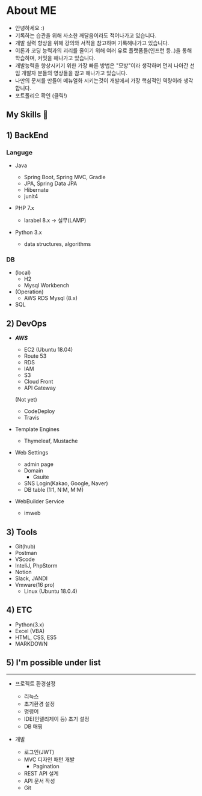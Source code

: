 # About ME
 * 안녕하세요 :)
 * 기록하는 습관을 위해 사소한 깨달음이라도 적어나가고 있습니다.
 * 개발 실력 향상을 위해 강의와 서적을 참고하며 기록해나가고 있습니다.
 * 이론과 코딩 능력과의 괴리를 줄이기 위해 여러 유료 플랫폼들(인프런 등..)을 통해 학습하며, 커밋을 해나가고 있습니다.
 * 개발능력을 향상시키기 위한 가장 빠른 방법은 "모방"이라 생각하며 먼저 나아간 선임 개발자 분들의 영상들을 참고 해나가고 있습니다.
 * 나만의 문서를 만들어 메뉴얼화 시키는것이 개발에서 가장 핵심적인 역량이라 생각합니다.
 * 포트폴리오 확인 (클릭!)



## My Skills 👋

## 1) BackEnd



### Languge
  
  * Java
     - Spring Boot, Spring MVC, Gradle
     - JPA, Spring Data JPA
      - Hibernate
     - junit4

  * PHP 7.x 
    - larabel 8.x -> 실무(LAMP)
    
    
  * Python 3.x
    - data structures, algorithms
  
  
  
### DB
  - (local)
    - H2
    - Mysql Workbench
  - (Operation)
    - AWS RDS Mysql (8.x)
  - SQL






## 2) DevOps

* ***AWS***

  - EC2 (Ubuntu 18.04)
  - Route 53
  - RDS
  - IAM
  - S3
  - Cloud Front
  - API Gateway
  
  (Not yet)
  - CodeDeploy
  - Travis
      
* Template Engines
  * Thymeleaf, Mustache
  
  
* Web Settings

  - admin page
  - Domain
      - Gsuite
  - SNS Login(Kakao, Google, Naver)
  - DB table (1:1, N:M, M:M)
  
 * WebBuilder Service
   - imweb


## 3) Tools
  * Git(hub)
  * Postman
  * VScode
  * InteliJ, PhpStorm
  * Notion
  * Slack, JANDI
  * Vmware(16 pro)
      * Linux (Ubuntu 18.0.4)
  
  
   
## 4) ETC

* Python(3.x)
* Excel (VBA)
* HTML, CSS, ES5
* MARKDOWN


## 5) I'm possible under list
***

* 프로젝트 환경설정
  - 리눅스
   - 초기환경 설정
   - 명령어
  - IDE(인텔리제이 등) 초기 설정
  - DB 매핑

* 개발
  - 로그인(JWT)
  - MVC 디자인 패턴 개발
    - Pagination
  - REST API 설계
  - API 문서 작성
  - Git 
  

<!--
**thsdimaker/thsdimaker** is a ✨ _special_ ✨ repository because its `README.md` (this file) appears on your GitHub profile.

Here are some ideas to get you started:

- 🔭 I’m currently working on ...
- 🌱 I’m currently learning ...
- 👯 I’m looking to collaborate on ...
- 🤔 I’m looking for help with ...
- 💬 Ask me about ...
- 📫 How to reach me: ...
- 😄 Pronouns: ...
- ⚡ Fun fact: ...
-->

